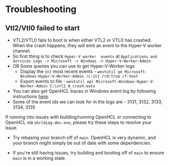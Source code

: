 # Troubleshooting

## Vtl2/Vtl0 failed to start

  - VTL2/VTL0 fails to boot is when either VTL2 or VTL0 has crashed. When the crash happens, they will emit an event to the Hyper-V worker channel. 
  - So first thing is to check 
    `Hyper-V worker  events` at `Applications and Services Logs -> Microsoft -> Windows -> Hyper-V-Worker-Admin`
  - OR Some queries you can use to get Hyper-V-Worker logs 
    - Display the `{n}` most recent events -  `wevtutil qe Microsoft-Windows-Hyper-V-Worker-Admin /c:{n} /rd:true /f:text` 
    - Export events to file - `wevtutil epl Microsoft-Windows-Hyper-V-Worker-Admin C:\vtl2_0_crash.evtx`
  - You can also get OpenHCL traces in Windows event log by following instructions [here](./diag.md).
  - Some of the event ids we can look for in the logs are - 3131, 3132, 3133, 3134, 3135


If running into issues with building/running OpenHCL or connecting to OpenHCL
via `ohcldiag-dev.exe`, please try these steps to resolve your issue.

  - Try rebasing your branch off of `main`. OpenHCL is very dynamic, and your
    branch might simply be out of date with some dependencies.

  - If you're still having issues, try building and booting off of `main` to
    ensure `main` is in a working state.

